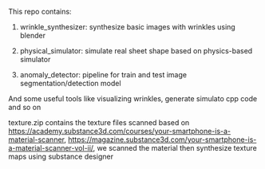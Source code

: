 This repo contains:

1. wrinkle_synthesizer: synthesize basic images with wrinkles using blender

2. physical_simulator: simulate real sheet shape based on physics-based simulator

3. anomaly_detector: pipeline for train and test image segmentation/detection model

And some useful tools like visualizing wrinkles, generate simulato cpp code and so on

texture.zip contains the texture files scanned based on https://academy.substance3d.com/courses/your-smartphone-is-a-material-scanner, https://magazine.substance3d.com/your-smartphone-is-a-material-scanner-vol-ii/, we scanned the material then synthesize texture maps using substance designer

